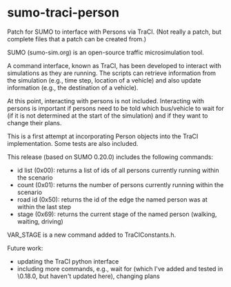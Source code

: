 sumo-traci-person
=================

Patch for SUMO to interface with Persons via TraCI. (Not really a patch, but
complete files that a patch can be created from.)

SUMO (sumo-sim.org) is an open-source traffic microsimulation tool.

A command interface, known as TraCI, has been developed to interact with
simulations as they are running. The scripts can retrieve information from the
simulation (e.g., time step, location of a vehicle) and also update information
(e.g., the destination of a vehicle).

At this point, interacting with persons is not included. Interacting with
persons is important if persons need to be told which bus/vehicle to wait for
(if it is not determined at the start of the simulation) and if they want to
change their plans.

This is a first attempt at incorporating Person objects into the TraCI
implementation. Some tests are also included.

This release (based on SUMO 0.20.0) includes the following commands:
* id list (0x00): returns a list of ids of all persons currently running 
within the scenario
* count (0x01): returns the number of persons currently running 
within the scenario
* road id (0x50): returns the id of the edge the named person was at within 
the last step
* stage (0x69): returns the current stage of the named person (walking, waiting,
driving)

VAR\_STAGE is a new command added to TraCIConstants.h.

Future work:
* updating the TraCI python interface
* including more commands, e.g., wait for (which I've added and tested in
\0.18.0, but haven't updated here), changing plans


